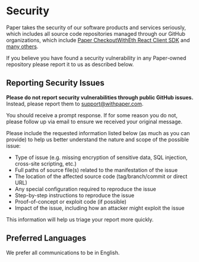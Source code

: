 # Security

Paper takes the security of our software products and services seriously, which includes all source code repositories managed through our GitHub organizations, which include [Paper CheckoutWithEth React Client SDK](https://github.com/paperxyz/js-sdk/tree/main/packages/react-client-sdk-checkout-with-eth) and [many others](https://github.com/paperxyz).

If you believe you have found a security vulnerability in any Paper-owned repository please report it to us as described below.

## Reporting Security Issues

**Please do not report security vulnerabilities through public GitHub issues.** Instead, please report them to [support@withpaper.com](support@withpaper.com).

You should receive a prompt response. If for some reason you do not, please follow up via email to ensure we received your original message.

Please include the requested information listed below (as much as you can provide) to help us better understand the nature and scope of the possible issue:

- Type of issue (e.g. missing encryption of sensitive data, SQL injection, cross-site scripting, etc.)
- Full paths of source file(s) related to the manifestation of the issue
- The location of the affected source code (tag/branch/commit or direct URL)
- Any special configuration required to reproduce the issue
- Step-by-step instructions to reproduce the issue
- Proof-of-concept or exploit code (if possible)
- Impact of the issue, including how an attacker might exploit the issue

This information will help us triage your report more quickly.

## Preferred Languages

We prefer all communications to be in English.
